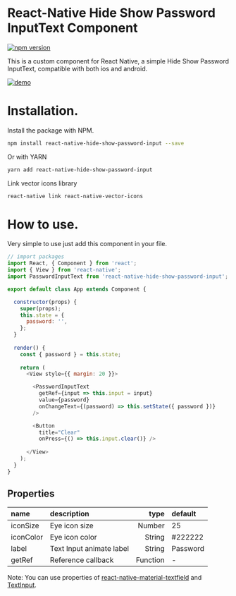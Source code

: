 # React-Native Hide Show Password InputText Component

[![npm version](https://badge.fury.io/js/react-native-hide-show-password-input.svg)](https://badge.fury.io/js/react-native-hide-show-password-input)

This is a custom component for React Native, a simple Hide Show Password InputText, compatible with both ios and android.

[![demo](https://i.imgur.com/kZ7ViHt.png)](https://i.imgur.com/kZ7ViHt.png)

# Installation.
Install the package with NPM.

```sh
npm install react-native-hide-show-password-input --save
```

Or with YARN

```sh
yarn add react-native-hide-show-password-input
```

Link vector icons library

```sh
react-native link react-native-vector-icons
```

# How to use.

Very simple to use just add this component in your file.
```js
// import packages
import React, { Component } from 'react';
import { View } from 'react-native';
import PasswordInputText from 'react-native-hide-show-password-input';

export default class App extends Component {

  constructor(props) {
    super(props);
    this.state = {
      password: '',
    };
  }
  
  render() {
    const { password } = this.state;
    
    return (
      <View style={{ margin: 20 }}>

        <PasswordInputText
          getRef={input => this.input = input}
          value={password}
          onChangeText={(password) => this.setState({ password })}
        />

        <Button
          title="Clear"
          onPress={() => this.input.clear()} />
          
      </View>
    );
  }
}
```

## Properties

 name                  | description                                 | type     | default
:--------------------- |:------------------------------------------- | --------:|:------------------
 iconSize              | Eye icon size                               |   Number | 25
 iconColor             | Eye icon color                              |   String | #222222
 label                 | Text Input animate label                    |   String | Password
 getRef                | Reference callback                          | Function | -
 

Note: You can use properties of [react-native-material-textfield](https://github.com/n4kz/react-native-material-textfield) and [TextInput](https://facebook.github.io/react-native/docs/textinput).
